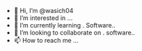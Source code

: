- 👋 Hi, I’m @wasich04
- 👀 I’m interested in ...
- 🌱 I’m currently learning . Software..
- 💞️ I’m looking to collaborate on . software..
- 📫 How to reach me ...

<!---
wasich04/wasich04 is a ✨ special ✨ repository because its `README.md` (this file) appears on your GitHub profile.
You can click the Preview link to take a look at your changes.
--->
